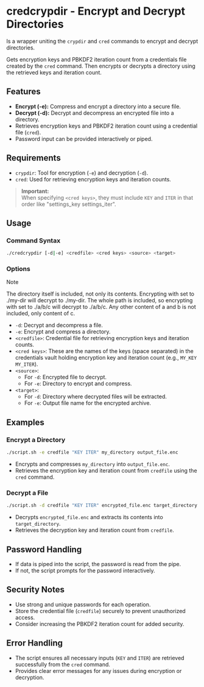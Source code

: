 # credcrypdir - Encrypt and Decrypt Directories

Is a wrapper uniting the `crypdir` and `cred` commands to encrypt and decrypt directories.

Gets encryption keys and PBKDF2 iteration count from a credentials file created by the `cred` command. Then encrypts or decrypts a directory using the retrieved keys and iteration count.

## Features

- **Encrypt (-e):** Compress and encrypt a directory into a secure file.
- **Decrypt (-d):** Decrypt and decompress an encrypted file into a directory.
- Retrieves encryption keys and PBKDF2 iteration count using a credential file (`cred`).
- Password input can be provided interactively or piped.

## Requirements

- `crypdir`: Tool for encryption (`-e`) and decryption (`-d`).
- `cred`: Used for retrieving encryption keys and iteration counts.

> **Important:**  
> When specifying `<cred keys>`, they must include `KEY` and `ITER` in that order like "settings_key settings_iter".

## Usage

### Command Syntax

```bash
./credcrypdir [-d|-e] <credfile> <cred keys> <source> <target>
```

### Options

> [!NOTE]
> The directory itself is included, not only its contents. Encrypting with <source> set to ./my-dir will decrypt to ./my-dir.
> The whole path is included, so encrypting with <source> set to ./a/b/c will decrypt to ./a/b/c. Any other content of a and b is not included, only content of c.

- `-d`: Decrypt and decompress a file.
- `-e`: Encrypt and compress a directory.
- `<credfile>`: Credential file for retrieving encryption keys and iteration counts.
- `<cred keys>`: These are the names of the keys (space separated) in the credentials vault holding encryption key and iteration count (e.g., `MY_KEY MY_ITER`).
- `<source>`:
  - For `-d`: Encrypted file to decrypt.
  - For `-e`: Directory to encrypt and compress.
- `<target>`:
  - For `-d`: Directory where decrypted files will be extracted.
  - For `-e`: Output file name for the encrypted archive.

## Examples

### Encrypt a Directory

```bash
./script.sh -e credfile "KEY ITER" my_directory output_file.enc
```

- Encrypts and compresses `my_directory` into `output_file.enc`.
- Retrieves the encryption key and iteration count from `credfile` using the `cred` command.

### Decrypt a File

```bash
./script.sh -d credfile "KEY ITER" encrypted_file.enc target_directory
```

- Decrypts `encrypted_file.enc` and extracts its contents into `target_directory`.
- Retrieves the decryption key and iteration count from `credfile`.

## Password Handling

- If data is piped into the script, the password is read from the pipe.
- If not, the script prompts for the password interactively.

## Security Notes

- Use strong and unique passwords for each operation.
- Store the credential file (`credfile`) securely to prevent unauthorized access.
- Consider increasing the PBKDF2 iteration count for added security.

## Error Handling

- The script ensures all necessary inputs (`KEY` and `ITER`) are retrieved successfully from the `cred` command.
- Provides clear error messages for any issues during encryption or decryption.
